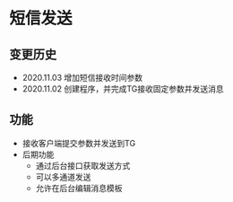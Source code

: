 # 短信发送

## 变更历史
- 2020.11.03 增加短信接收时间参数
- 2020.11.02 创建程序，并完成TG接收固定参数并发送消息

## 功能
- 接收客户端提交参数并发送到TG
- 后期功能
  - 通过后台接口获取发送方式
  - 可以多通道发送
  - 允许在后台编辑消息模板

